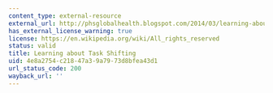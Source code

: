 ```yaml
---
content_type: external-resource
external_url: http://phsglobalhealth.blogspot.com/2014/03/learning-about-task-shifting.html
has_external_license_warning: true
license: https://en.wikipedia.org/wiki/All_rights_reserved
status: valid
title: Learning about Task Shifting
uid: 4e8a2754-c218-47a3-9a79-73d8bfea43d1
url_status_code: 200
wayback_url: ''
---
```

